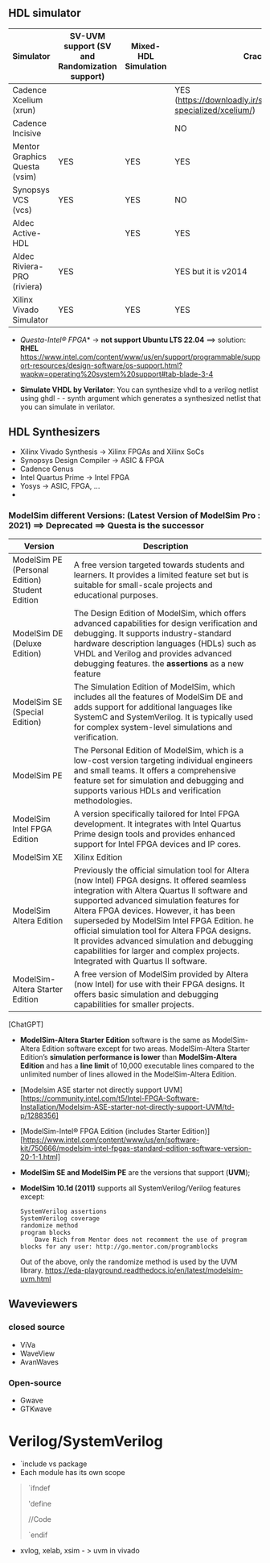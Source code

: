 
## HDL simulator

| Simulator | SV-UVM support (SV and Randomization support)| Mixed-HDL Simulation | Cracked | Open-source |
|---------|-------------|------------|------------|---------|
| Cadence Xcelium (xrun) | |  | YES (<https://downloadly.ir/software/engineering-specialized/xcelium/>)| NO |
| Cadence Incisive |  | | NO| NO |
| Mentor Graphics Questa (vsim) | YES | YES | YES | NO
| Synopsys VCS (vcs) | YES | YES | NO | NO |
| Aldec Active-HDL |  | YES | YES | NO
| Aldec Riviera-PRO (riviera) | YES | | YES but it is v2014 | NO |
| Xilinx Vivado Simulator | YES | YES | YES | NO |

- **Questa*-Intel® FPGA** -> **not support Ubuntu LTS 22.04** ==> solution: **RHEL**
<https://www.intel.com/content/www/us/en/support/programmable/support-resources/design-software/os-support.html?wapkw=operating%20system%20support#tab-blade-3-4>

- **Simulate VHDL by Verilator**: You can synthesize vhdl to a verilog netlist using ghdl - - synth argument which generates a synthesized netlist that you can simulate in verilator.

## HDL Synthesizers

- Xilinx Vivado Synthesis -> Xilinx FPGAs and Xilinx SoCs
- Synopsys Design Compiler -> ASIC & FPGA
- Cadence Genus
- Intel Quartus Prime -> Intel FPGA
- Yosys -> ASIC, FPGA, ...
-

### ModelSim different Versions: (Latest Version of ModelSim Pro : 2021) ==> Deprecated ==> **Questa** is the successor

| Version | Description |
|---------|-------------|
| ModelSim PE (Personal Edition) Student Edition | A free version targeted towards students and learners. It provides a limited feature set but is suitable for small-scale projects and educational purposes. |
| ModelSim DE (Deluxe Edition) | The Design Edition of ModelSim, which offers advanced capabilities for design verification and debugging. It supports industry-standard hardware description languages (HDLs) such as VHDL and Verilog and provides advanced debugging features. the **assertions** as a new feature |
| ModelSim SE (Special Edition) | The Simulation Edition of ModelSim, which includes all the features of ModelSim DE and adds support for additional languages like SystemC and SystemVerilog. It is typically used for complex system-level simulations and verification. |
| ModelSim PE | The Personal Edition of ModelSim, which is a low-cost version targeting individual engineers and small teams. It offers a comprehensive feature set for simulation and debugging and supports various HDLs and verification methodologies. |
| ModelSim Intel FPGA Edition | A version specifically tailored for Intel FPGA development. It integrates with Intel Quartus Prime design tools and provides enhanced support for Intel FPGA devices and IP cores. |
|ModelSim XE| Xilinx Edition
| ModelSim Altera Edition | Previously the official simulation tool for Altera (now Intel) FPGA designs. It offered seamless integration with Altera Quartus II software and supported advanced simulation features for Altera FPGA devices. However, it has been superseded by ModelSim Intel FPGA Edition. he official simulation tool for Altera FPGA designs. It provides advanced simulation and debugging capabilities for larger and complex projects. Integrated with Quartus II software.|
| ModelSim-Altera Starter Edition | A free version of ModelSim provided by Altera (now Intel) for use with their FPGA designs. It offers basic simulation and debugging capabilities for smaller projects.  

[ChatGPT]

- **ModelSim-Altera Starter Edition** software is the same as ModelSim-Altera Edition software except for two areas. ModelSim-Altera Starter Edition’s **simulation performance is lower** than **ModelSim-Altera Edition** and has a **line limit** of 10,000 executable lines compared to the unlimited number of lines allowed in the ModelSim-Altera Edition.

- [Modelsim ASE starter not directly support UVM][https://community.intel.com/t5/Intel-FPGA-Software-Installation/Modelsim-ASE-starter-not-directly-support-UVM/td-p/1288356]

- [ModelSim-Intel® FPGA Edition (includes Starter Edition)][https://www.intel.com/content/www/us/en/software-kit/750666/modelsim-intel-fpgas-standard-edition-software-version-20-1-1.html]

- **ModelSim SE and ModelSim PE** are the versions that support (**UVM**);

- **ModelSim 10.1d (2011)** supports all SystemVerilog/Verilog features except:

      SystemVerilog assertions
      SystemVerilog coverage
      randomize method
      program blocks
          Dave Rich from Mentor does not recomment the use of program blocks for any user: http://go.mentor.com/programblocks

    Out of the above, only the randomize method is used by the UVM library.
    <https://eda-playground.readthedocs.io/en/latest/modelsim-uvm.html>

## Waveviewers

### closed source

- ViVa
- WaveView
- AvanWaves

### Open-source

- Gwave
- GTKwave

# Verilog/SystemVerilog

- `include vs package
- Each module has its own scope

>`ifndef
>
>'define
>
> //Code
>
>`endif

- xvlog, xelab, xsim - > uvm in vivado
